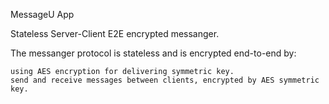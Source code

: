 MessageU App

Stateless Server-Client E2E encrypted messanger.


The messanger protocol is stateless and is encrypted end-to-end by:

    using AES encryption for delivering symmetric key.
    send and receive messages between clients, encrypted by AES symmetric key.

